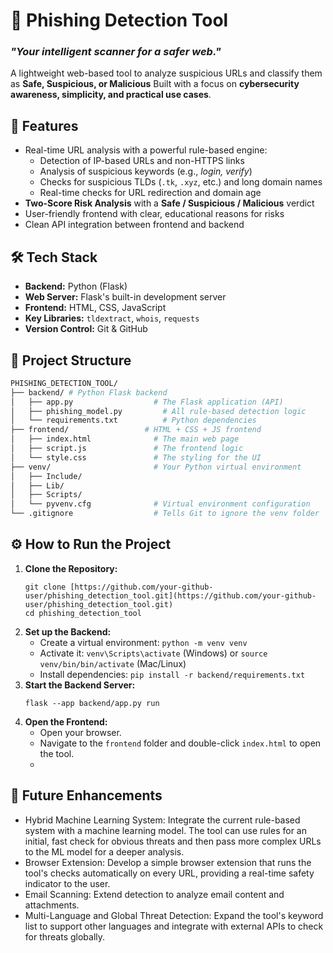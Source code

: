 # 🔎 Phishing Detection Tool
### _"Your intelligent scanner for a safer web."_

A lightweight web-based tool to analyze suspicious URLs and classify them as **Safe, Suspicious, or Malicious**
Built with a focus on **cybersecurity awareness, simplicity, and practical use cases**.


## 🚀 Features
- Real-time URL analysis with a powerful rule-based engine:
  - Detection of IP-based URLs and non-HTTPS links 
  - Analysis of suspicious keywords (e.g., *login, verify*) 
  - Checks for suspicious TLDs (`.tk`, `.xyz`, etc.) and long domain names
  - Real-time checks for URL redirection and domain age 
- **Two-Score Risk Analysis** with a **Safe / Suspicious / Malicious** verdict 
- User-friendly frontend with clear, educational reasons for risks
- Clean API integration between frontend and backend


## 🛠️ Tech Stack
- **Backend:** Python (Flask) 
- **Web Server:** Flask's built-in development server
- **Frontend:** HTML, CSS, JavaScript
- **Key Libraries:** `tldextract`, `whois`, `requests` 
- **Version Control:** Git & GitHub 

## 📂 Project Structure
```bash
PHISHING_DETECTION_TOOL/
├── backend/ # Python Flask backend
│   ├── app.py                  # The Flask application (API)
│   ├── phishing_model.py         # All rule-based detection logic
│   └── requirements.txt          # Python dependencies
├── frontend/                 # HTML + CSS + JS frontend
│   ├── index.html              # The main web page
│   ├── script.js               # The frontend logic
│   └── style.css               # The styling for the UI
├── venv/                       # Your Python virtual environment
│   ├── Include/
│   ├── Lib/
│   ├── Scripts/
│   └── pyvenv.cfg              # Virtual environment configuration
└── .gitignore                  # Tells Git to ignore the venv folder
```

## ⚙️ How to Run the Project
1.  **Clone the Repository:**
    ```
    git clone [https://github.com/your-github-user/phishing_detection_tool.git](https://github.com/your-github-user/phishing_detection_tool.git)
    cd phishing_detection_tool
    ```
2.  **Set up the Backend:**
    * Create a virtual environment: `python -m venv venv`
    * Activate it: `venv\Scripts\activate` (Windows) or `source venv/bin/bin/activate` (Mac/Linux)
    * Install dependencies: `pip install -r backend/requirements.txt`
3.  **Start the Backend Server:**
    ```
    flask --app backend/app.py run
    ```
4.  **Open the Frontend:**
    * Open your browser.
    * Navigate to the `frontend` folder and double-click `index.html` to open the tool.
    * 


## 🎯 Future Enhancements
- Hybrid Machine Learning System: Integrate the current rule-based system with a machine learning model. The tool can use rules for an initial, fast check for obvious threats and then pass more complex URLs to the ML model for a deeper analysis.
- Browser Extension: Develop a simple browser extension that runs the tool's checks automatically on every URL, providing a real-time safety indicator to the user.
- Email Scanning: Extend detection to analyze email content and attachments.
- Multi-Language and Global Threat Detection: Expand the tool's keyword list to support other languages and integrate with external APIs to check for threats globally.





